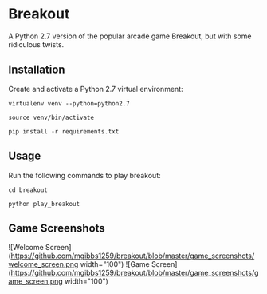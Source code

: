 # Breakout
A Python 2.7 version of the popular arcade game Breakout, but with some ridiculous twists. 

## Installation
Create and activate a Python 2.7 virtual environment:

`virtualenv venv --python=python2.7`

`source venv/bin/activate`

`pip install -r requirements.txt`

## Usage 
Run the following commands to play breakout:

`cd breakout`

`python play_breakout`

## Game Screenshots
![Welcome Screen](https://github.com/mgibbs1259/breakout/blob/master/game_screenshots/welcome_screen.png width="100")
![Game Screen](https://github.com/mgibbs1259/breakout/blob/master/game_screenshots/game_screen.png width="100")


